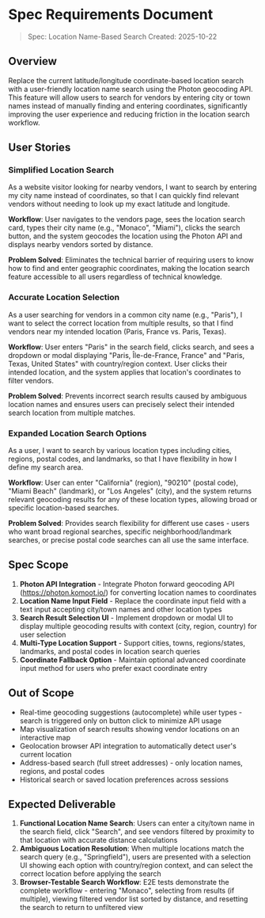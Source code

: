 # Spec Requirements Document

> Spec: Location Name-Based Search
> Created: 2025-10-22

## Overview

Replace the current latitude/longitude coordinate-based location search with a user-friendly location name search using the Photon geocoding API. This feature will allow users to search for vendors by entering city or town names instead of manually finding and entering coordinates, significantly improving the user experience and reducing friction in the location search workflow.

## User Stories

### Simplified Location Search

As a website visitor looking for nearby vendors, I want to search by entering my city name instead of coordinates, so that I can quickly find relevant vendors without needing to look up my exact latitude and longitude.

**Workflow**: User navigates to the vendors page, sees the location search card, types their city name (e.g., "Monaco", "Miami"), clicks the search button, and the system geocodes the location using the Photon API and displays nearby vendors sorted by distance.

**Problem Solved**: Eliminates the technical barrier of requiring users to know how to find and enter geographic coordinates, making the location search feature accessible to all users regardless of technical knowledge.

### Accurate Location Selection

As a user searching for vendors in a common city name (e.g., "Paris"), I want to select the correct location from multiple results, so that I find vendors near my intended location (Paris, France vs. Paris, Texas).

**Workflow**: User enters "Paris" in the search field, clicks search, and sees a dropdown or modal displaying "Paris, Île-de-France, France" and "Paris, Texas, United States" with country/region context. User clicks their intended location, and the system applies that location's coordinates to filter vendors.

**Problem Solved**: Prevents incorrect search results caused by ambiguous location names and ensures users can precisely select their intended search location from multiple matches.

### Expanded Location Search Options

As a user, I want to search by various location types including cities, regions, postal codes, and landmarks, so that I have flexibility in how I define my search area.

**Workflow**: User can enter "California" (region), "90210" (postal code), "Miami Beach" (landmark), or "Los Angeles" (city), and the system returns relevant geocoding results for any of these location types, allowing broad or specific location-based searches.

**Problem Solved**: Provides search flexibility for different use cases - users who want broad regional searches, specific neighborhood/landmark searches, or precise postal code searches can all use the same interface.

## Spec Scope

1. **Photon API Integration** - Integrate Photon forward geocoding API (https://photon.komoot.io/) for converting location names to coordinates
2. **Location Name Input Field** - Replace the coordinate input field with a text input accepting city/town names and other location types
3. **Search Result Selection UI** - Implement dropdown or modal UI to display multiple geocoding results with context (city, region, country) for user selection
4. **Multi-Type Location Support** - Support cities, towns, regions/states, landmarks, and postal codes in location search queries
5. **Coordinate Fallback Option** - Maintain optional advanced coordinate input method for users who prefer exact coordinate entry

## Out of Scope

- Real-time geocoding suggestions (autocomplete) while user types - search is triggered only on button click to minimize API usage
- Map visualization of search results showing vendor locations on an interactive map
- Geolocation browser API integration to automatically detect user's current location
- Address-based search (full street addresses) - only location names, regions, and postal codes
- Historical search or saved location preferences across sessions

## Expected Deliverable

1. **Functional Location Name Search**: Users can enter a city/town name in the search field, click "Search", and see vendors filtered by proximity to that location with accurate distance calculations
2. **Ambiguous Location Resolution**: When multiple locations match the search query (e.g., "Springfield"), users are presented with a selection UI showing each option with country/region context, and can select the correct location before applying the search
3. **Browser-Testable Search Workflow**: E2E tests demonstrate the complete workflow - entering "Monaco", selecting from results (if multiple), viewing filtered vendor list sorted by distance, and resetting the search to return to unfiltered view
